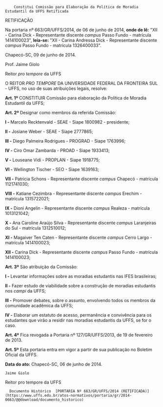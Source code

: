         Constitui Comissão para Elaboração da Política de Moradia Estudantil da UFFS Retificada  

RETIFICAÇÃO

 Na portaria nº 663/GR/UFFS/2014, de 06 de junho de 2014, **onde de lê:** "XII - Carina Dick - Representante discente *campus* Passo Fundo - matrícula 1414100023", **leia-se:** "XII - Carina Andressa Dick - Representante discente *campus* Passo Fundo - matrícula 1326400033".

 Chapecó-SC, 09 de junho de 2014.

 Prof. Jaime Giolo

 Reitor *pro tempore* da UFFS

 O REITOR *PRO TEMPORE* DA UNIVERSIDADE FEDERAL DA FRONTEIRA SUL - UFFS, no uso de suas atribuições legais, resolve:

 **Art. 1º** CONSTITUIR Comissão para elaboração da Política de Moradia Estudantil da UFFS;

 **Art. 2º** Designar como membros da referida Comissão:

 **I -** Marcelo Recktenvald - SEAE - Siape 1800982 - presidente;

 **II -** Josiane Weber - SEAE - Siape 2777865;

 **III -** Diego Palmeira Rodrigues - PROGRAD - Siape 1763996;

 **IV -** Ciro Omar Zambarda - PROAD - Siape 1933413;

 **V -** Louseane Vidi - PROPLAN - Siape 1918775;

 **VI -** Wellington Tischer - SEO - Siape 1639163;

 **VII -** Patricia Schons - Representante discente *campus* Chapecó - matrícula 1121741030;

 **VIII -** Katiane Cezimbra - Representante discente *campus* Erechim - matrícula 1315722021;

 **IX -** Dioni Angelin - Representante discente *campus* Realeza - matrícula 1013121042;

 **X -** Ana Caroline Araújo Silva - Representante discente *campus* Laranjeiras do Sul - matrícula 1312510012;

 **XI -** Magaiver Ten Caten - Representante discente *campus* Cerro Largo - matrícula 1414100023;

 **XII -** Carina Dick - Representante discente *campus* Passo Fundo - matrícula 1414100023;

 **Art. 3º** São atribuição da Comissão:

 **I -** Levantar informações sobre as moradias estudantis nas IFES brasileiras;

 **II -** Fazer estudo de viabilidade sobre a construção de moradias estudantis nos *campi* da UFFS;

 **III -** Promover debates, sobre o assunto, envolvendo todos os membros da comunidade acadêmica da UFFS;

 **IV -** Elaborar um estatuto de acesso, permanência e convivência para os estudantes que virão a residir nas moradias estudantis da UFFS, se for o caso.

 **Art. 4º** Fica revogada a Portaria nº 127/GR/UFFS/2013, de 19 de fevereiro de 2013.

 **Art. 5º** Esta portaria entra em vigor a partir de sua publicação no Boletim Oficial da UFFS.

  

   **Data do ato:** Chapecó-SC, 06 de junho de 2014.   
 

    Jaime Giolo   
 Reitor pro tempore da UFFS 

      Documento Histórico  [PORTARIA Nº 663/GR/UFFS/2014 (RETIFICADA)](https://www.uffs.edu.br/atos-normativos/portaria/gr/2014-0663/@@download/documento_historico)     
      